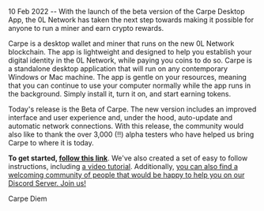 10 Feb 2022 -- With the launch of the beta version of the Carpe Desktop App, the 0L Network has taken the next step towards making it possible for anyone to run a miner and earn crypto rewards.

Carpe is a desktop wallet and miner that runs on the new 0L Network blockchain. The app is lightweight and designed to help you establish your digital identity in the 0L Network, while paying you coins to do so. Carpe is a standalone desktop application that will run on any contemporary Windows or Mac machine. The app is gentle on your resources, meaning that you can continue to use your computer normally while the app runs in the background. Simply install it, turn it on, and start earning tokens.

Today's release is the Beta of Carpe. The new version includes an improved interface and user experience and, under the hood, auto-update and automatic network connections. With this release, the community would also like to thank the over 3,000 (!!) alpha testers who have helped us bring Carpe to where it is today.

**To get started, [follow this link](https://github.com/0LNetworkCommunity/carpe)**. We've also created a set of easy to follow instructions, including [a video tutorial](https://youtu.be/FcPiiZNS8sA). Additionally, [you can also find a welcoming community of people that would be happy to help you on our Discord Server. Join us!](https://discord.gg/Ry2cf4NrbS)

Carpe Diem
